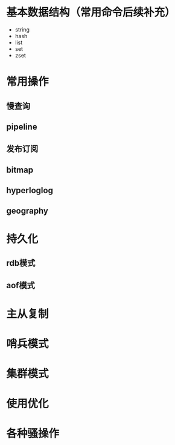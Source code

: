 # 基本数据结构（常用命令后续补充）
-   string
-   hash
-   list
-   set
-   zset

# 常用操作

## 慢查询

## pipeline

## 发布订阅

## bitmap

## hyperloglog

## geography

# 持久化

## rdb模式

## aof模式

# 主从复制

# 哨兵模式

# 集群模式

# 使用优化

# 各种骚操作